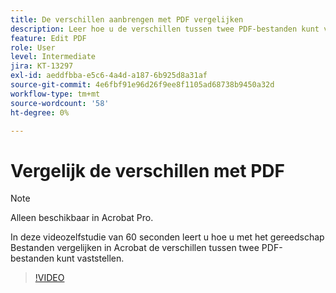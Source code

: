 ```yaml
---
title: De verschillen aanbrengen met PDF vergelijken
description: Leer hoe u de verschillen tussen twee PDF-bestanden kunt vaststellen met het gereedschap Bestanden vergelijken in Acrobat
feature: Edit PDF
role: User
level: Intermediate
jira: KT-13297
exl-id: aeddfbba-e5c6-4a4d-a187-6b925d8a31af
source-git-commit: 4e6fbf91e96d26f9ee8f1105ad68738b9450a32d
workflow-type: tm+mt
source-wordcount: '58'
ht-degree: 0%

---
```


# Vergelijk de verschillen met PDF

>[!NOTE]
>
>Alleen beschikbaar in Acrobat Pro.

In deze videozelfstudie van 60 seconden leert u hoe u met het gereedschap Bestanden vergelijken in Acrobat de verschillen tussen twee PDF-bestanden kunt vaststellen.

>[!VIDEO](https://video.tv.adobe.com/v/3409905?quality=12&learn=on&hidetitle=true)
